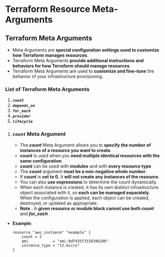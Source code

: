 # Terraform Resource Meta-Arguments

## Terraform Meta Arguments

- Meta Arguments are **special configuration settings used to customize how Terraform manages resources**.
- Terraform Meta Arguments **provide additional instructions and behaviors for how Terraform should manage resources**. 
- Terraform Meta Arguments are used to **customize and fine-tune** the behavior of your infrastructure provisioning.

### List of Terraform Meta Arguments

1. ***`count`***
2. ***`depends_on`***
3. ***`for_each`***
4. ***`provider`***
5. ***`lifecycle`***  
<!-- -->

1. ### ***`count`*** Meta Argument

    - The ***count*** Meta Argument allows you to **specify the number of instances of a resource you want to create**. 
    - ***count*** is used when you **need multiple identical resources with the same configuration**.
    - ***count*** can be used with **modules** and with **every resource type**
    - The ***count*** argument **must be a non-negative whole number**. 
    - If ***count*** is **set to 0**, it **will not create any instances of the resource**. 
    - You can also **use expressions** to determine the count dynamically.
    - When each instance is created, it has its own distinct infrastructure object associated with it, so **each can be managed separately**. When the configuration is applied, each object can be created, destroyed, or updated as appropriate.
    - **Note** : A **given resource or module block cannot use both ***count***** and ***for_each*** .

- **Example**:
    ```hcl
    resource "aws_instance" "example" {
        count = 2
        ami           = "ami-0df435f331839b2d6"
        instance_type = "t2.micro"
    }
    ```
